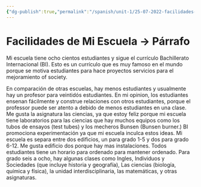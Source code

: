 ```yaml
---
{"dg-publish":true,"permalink":"/spanish/unit-1/25-07-2022-facilidades-de-mi-escuela/","dgHomeLink":true,"dgPassFrontmatter":false,"dgShowLocalGraph":true}
---
```


# Facilidades de Mi Escuela → Párrafo

Mi escuela tiene ocho cientos estudiantes y sigue el currículo Bachillerato Internacional (BI). Esto es un currículo que es muy famoso en el mundo porque se motiva estudiantes para hace proyectos servicios para el mejoramiento of society. 

En comparación de otras escuelas, hay menos estudiantes y usualmente hay un profesor para veintidós estudiantes. En mi opinion, los estudiantes ensenan fácilmente y construe relaciones con otros estudiantes, porque el professor puede ser atento a debido de menos estudiantes en una clase.
Me gusta la asignatura las ciencias, ya que estoy feliz porque mi escuela tiene laboratorios para las ciencias que hay muchos equipos como los tubos de ensayos (test tubes) y los mecheros Bunsen (Bunsen burner.) BI promociona experimentación ya que mi escuela inculca estos ideas.
Mi escuela es separa entre dos edificios, un para grado 1-5 y dos para grado 6-12. Me gusta edificio dos porque hay mas instalaciones. 
Todos estudiantes tiene un horario para ordenado para mantener ordenado. Para grado seis a ocho, hay algunas clases como Ingles, Individuos y Sociedades (que incluye historia y geografía), Las ciencias (biología, química y física), la unidad interdisciplinaria, las matemáticas, y otras asignaturas. 
